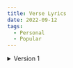```yaml
---
title: Verse Lyrics
date: 2022-09-12
tags:
  - Personal
  - Popular
---
```


<script context="module">
  import { base } from "$app/paths";
</script>

<details class="FancyDetail" >
<summary data-just="space-between" data-bg>Version 1</summary>
  <main>
    Hello
  </main>
</details>

<!-- <img  alt="Verse Lyrics" src="{base}/assets/Images/Articles/01.webp"/> -->
